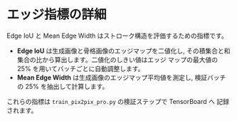 # エッジ指標の詳細

Edge IoU と Mean Edge Width はストローク構造を評価するための指標です。

- **Edge IoU** は生成画像と骨格画像のエッジマップを二値化し,
  その積集合と和集合の比から算出します。二値化のしきい値はエッジ
  マップの最大値の 25% を用いてバッチごとに自動調整します。
- **Mean Edge Width** は生成画像のエッジマップ平均値を測定し,
  検証バッチの 25% を抽出して計算します。

これらの指標は `train_pix2pix_pro.py` の検証ステップで TensorBoard へ
記録されます。
